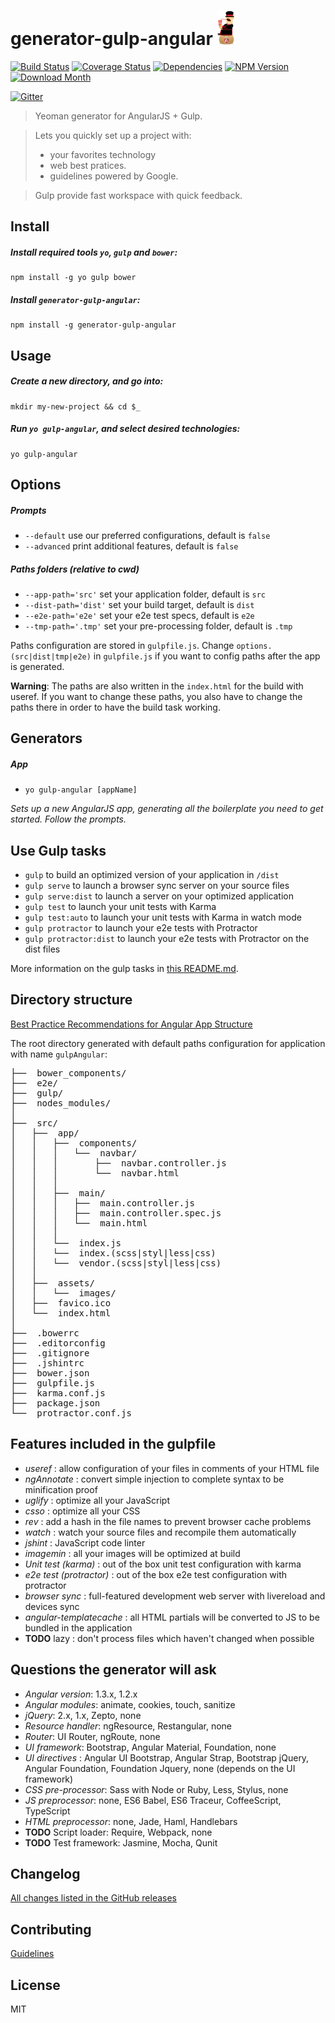 # generator-gulp-angular ![Logo](app/templates/src/assets/images/generator-gulp-angular-logo.png)

[![Build Status](https://img.shields.io/travis/Swiip/generator-gulp-angular/master.svg?style=flat)](http://travis-ci.org/Swiip/generator-gulp-angular)
[![Coverage Status](http://img.shields.io/coveralls/Swiip/generator-gulp-angular.svg?style=flat)](https://coveralls.io/r/Swiip/generator-gulp-angular?branch=master)
[![Dependencies](http://img.shields.io/david/Swiip/generator-gulp-angular.svg?style=flat)](https://david-dm.org/eleven-labs/generator-gulp-angular)
[![NPM Version](http://img.shields.io/npm/v/generator-gulp-angular.svg?style=flat)](https://www.npmjs.org/package/generator-gulp-angular)
[![Download Month](http://img.shields.io/npm/dm/generator-gulp-angular.svg?style=flat)](https://www.npmjs.org/package/generator-gulp-angular)

[![Gitter](http://img.shields.io/badge/Gitter-room-brightgreen.svg?style=flat)](https://gitter.im/Swiip/generator-gulp-angular)

> Yeoman generator for AngularJS + Gulp.

> Lets you quickly set up a project with:
> * your favorites technology
> * web best pratices.
> * guidelines powered by Google.

> Gulp provide fast workspace with quick feedback.


## Install

##### Install required tools `yo`, `gulp` and `bower`:
```
npm install -g yo gulp bower
```

##### Install `generator-gulp-angular`:
```
npm install -g generator-gulp-angular
```


## Usage

##### Create a new directory, and go into:
```
mkdir my-new-project && cd $_
```

##### Run `yo gulp-angular`, and select desired technologies: 
```
yo gulp-angular
```


## Options

##### Prompts
* `--default` use our preferred configurations, default is `false`
* `--advanced` print additional features, default is `false`

##### Paths folders (relative to cwd)
* `--app-path='src'` set your application folder, default is `src`
* `--dist-path='dist'` set your build target, default is `dist`
* `--e2e-path='e2e'` set your e2e test specs, default is `e2e`
* `--tmp-path='.tmp'` set your pre-processing folder, default is `.tmp`

Paths configuration are stored in `gulpfile.js`. Change `options.(src|dist|tmp|e2e)` in `gulpfile.js` if you want to config paths after the app is generated.

**Warning**: The paths are also written in the `index.html` for the build with useref. If you want to change these paths, you also have to change the paths there in order to have the build task working.


## Generators

##### App
*  `yo gulp-angular [appName]`

*Sets up a new AngularJS app, generating all the boilerplate you need to get started.
Follow the prompts.*

## Use Gulp tasks

* `gulp` to build an optimized version of your application in `/dist`
* `gulp serve` to launch a browser sync server on your source files
* `gulp serve:dist` to launch a server on your optimized application
* `gulp test` to launch your unit tests with Karma
* `gulp test:auto` to launch your unit tests with Karma in watch mode
* `gulp protractor` to launch your e2e tests with Protractor
* `gulp protractor:dist` to launch your e2e tests with Protractor on the dist files

More information on the gulp tasks in [this README.md](app/templates/gulp/README.md).


## Directory structure

[Best Practice Recommendations for Angular App Structure](https://docs.google.com/document/d/1XXMvReO8-Awi1EZXAXS4PzDzdNvV6pGcuaF4Q9821Es/pub)

The root directory generated with default paths configuration for application with name `gulpAngular`:
<pre>
├──  bower_components/
├──  e2e/
├──  gulp/
├──  nodes_modules/
│
├──  src/
│   ├──  app/
│   │   ├──  components/
│   │   │   └──  navbar/
│   │   │       ├──  navbar.controller.js
│   │   │       └──  navbar.html
│   │   │   
│   │   ├──  main/
│   │   │   ├──  main.controller.js
│   │   │   ├──  main.controller.spec.js
│   │   │   └──  main.html
│   │   │   
│   │   └──  index.js
│   │   └──  index.(scss|styl|less|css)
│   │   └──  vendor.(scss|styl|less|css)
│   │
│   ├──  assets/
│   │   └──  images/
│   ├──  favico.ico
│   └──  index.html
│
├──  .bowerrc
├──  .editorconfig
├──  .gitignore
├──  .jshintrc
├──  bower.json
├──  gulpfile.js
├──  karma.conf.js
├──  package.json
└──  protractor.conf.js
</pre>


## Features included in the gulpfile
* *useref* : allow configuration of your files in comments of your HTML file
* *ngAnnotate* : convert simple injection to complete syntax to be minification proof
* *uglify* : optimize all your JavaScript
* *csso* : optimize all your CSS
* *rev* : add a hash in the file names to prevent browser cache problems
* *watch* : watch your source files and recompile them automatically
* *jshint* : JavaScript code linter
* *imagemin* : all your images will be optimized at build
* *Unit test (karma)* : out of the box unit test configuration with karma
* *e2e test (protractor)* : out of the box e2e test configuration with protractor
* *browser sync* : full-featured development web server with livereload and devices sync
* *angular-templatecache* : all HTML partials will be converted to JS to be bundled in the application
* **TODO** lazy : don't process files which haven't changed when possible


## Questions the generator will ask

* *Angular version*: 1.3.x, 1.2.x
* *Angular modules*: animate, cookies, touch, sanitize
* *jQuery*: 2.x, 1.x, Zepto, none
* *Resource handler*: ngResource, Restangular, none
* *Router*: UI Router, ngRoute, none
* *UI framework*: Bootstrap, Angular Material, Foundation, none
* *UI directives* : Angular UI Bootstrap, Angular Strap, Bootstrap jQuery, Angular Foundation, Foundation Jquery, none (depends on the UI framework)
* *CSS pre-processor*: Sass with Node or Ruby, Less, Stylus, none
* *JS preprocessor*: none, ES6 Babel, ES6 Traceur, CoffeeScript, TypeScript
* *HTML preprocessor*: none, Jade, Haml, Handlebars
* **TODO** Script loader: Require, Webpack, none
* **TODO** Test framework: Jasmine, Mocha, Qunit


## Changelog

[All changes listed in the GitHub releases](https://github.com/Swiip/generator-gulp-angular/releases)


## Contributing

[Guidelines](CONTRIBUTING.md)


## License

MIT

